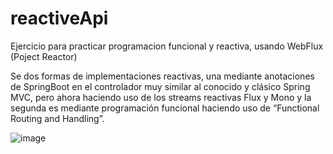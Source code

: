 # reactiveApi 

Ejercicio para practicar programacion funcional y reactiva, usando WebFlux (Poject Reactor)

Se dos formas de implementaciones reactivas, una mediante anotaciones de SpringBoot en el controlador muy similar al conocido y clásico Spring MVC, pero ahora haciendo uso de los streams reactivas Flux y Mono y la segunda es mediante programación funcional haciendo uso de “Functional Routing and Handling”.

![image](https://user-images.githubusercontent.com/90431652/212371977-ba0a377e-ca22-40d2-8c20-50c7edfcf18c.png)

